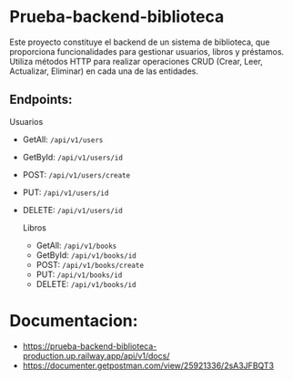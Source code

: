 # Prueba-backend-biblioteca

Este proyecto constituye el backend de un sistema de biblioteca, que proporciona funcionalidades para gestionar usuarios, libros y préstamos. Utiliza métodos HTTP para realizar operaciones CRUD (Crear, Leer, Actualizar, Eliminar) en cada una de las entidades.

## Endpoints:

Usuarios
- GetAll: `/api/v1/users`
- GetById: `/api/v1/users/id `
- POST: `/api/v1/users/create`
- PUT: `/api/v1/users/id`
- DELETE: `/api/v1/users/id `

  Libros
  - GetAll: `/api/v1/books`
  - GetById: `/api/v1/books/id`
  - POST: `/api/v1/books/create`
  - PUT: `/api/v1/books/id`
  - DELETE: `/api/v1/books/id`



# Documentacion: 
-  https://prueba-backend-biblioteca-production.up.railway.app/api/v1/docs/
-  https://documenter.getpostman.com/view/25921336/2sA3JFBQT3


